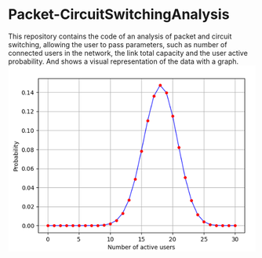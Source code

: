 # Packet-CircuitSwitchingAnalysis
This repository contains the code of an analysis of packet and circuit switching, allowing the user to pass parameters,
such as number of connected users in the network, the link total capacity and the user active probability. And shows a visual representation of the data with a graph.
![Demo graph image](demo.png)
